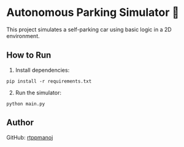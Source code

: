 # Autonomous Parking Simulator 🚗

This project simulates a self-parking car using basic logic in a 2D environment.

## How to Run

1. Install dependencies:
```
pip install -r requirements.txt
```

2. Run the simulator:
```
python main.py
```

## Author

GitHub: [rtppmanoj](https://github.com/rtppmanoj)
